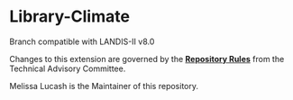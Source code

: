 # Library-Climate

Branch compatible with LANDIS-II v8.0

Changes to this extension are governed by the [**Repository Rules**](https://sites.google.com/site/landismodel/developers) from the Technical Advisory Committee.

Melissa Lucash is the Maintainer of this repository.

